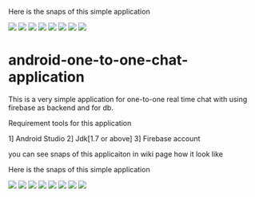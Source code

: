 
Here is the snaps of this simple application

![](https://github.com/balaraju1278/android-one-to-one-chat-application/blob/master/Screenshot/Screenshot_20170919_140336.png)
![](https://github.com/balaraju1278/android-one-to-one-chat-application/blob/master/Screenshot/Screenshot_20170919_140352.png)
![](https://github.com/balaraju1278/android-one-to-one-chat-application/blob/master/Screenshot/Screenshot_20170919_140744.png)
![](https://github.com/balaraju1278/android-one-to-one-chat-application/blob/master/Screenshot/Screenshot_20170919_140807.png)
![](https://github.com/balaraju1278/android-one-to-one-chat-application/blob/master/Screenshot/Screenshot_20170919_140820.png)
![](https://github.com/balaraju1278/android-one-to-one-chat-application/blob/master/Screenshot/Screenshot_20170919_140835.png)
![](https://github.com/balaraju1278/android-one-to-one-chat-application/blob/master/Screenshot/Screenshot_20170919_140941.png)
![](https://github.com/balaraju1278/android-one-to-one-chat-application/blob/master/Screenshot/Screenshot_20170919_141000.png)
# android-one-to-one-chat-application 
This is a very simple application for one-to-one real time chat with using firebase as backend and for db.

Requirement tools for this application
	
1] Android Studio
2] Jdk[1.7 or above]
3] Firebase account
	
you can see snaps of this applicaiton in wiki page how it look like





Here is the snaps of this simple application

![](https://github.com/balaraju1278/android-one-to-one-chat-application/blob/master/Screenshot/Screenshot_20170919_140336.png)
![](https://github.com/balaraju1278/android-one-to-one-chat-application/blob/master/Screenshot/Screenshot_20170919_140352.png)
![](https://github.com/balaraju1278/android-one-to-one-chat-application/blob/master/Screenshot/Screenshot_20170919_140744.png)
![](https://github.com/balaraju1278/android-one-to-one-chat-application/blob/master/Screenshot/Screenshot_20170919_140807.png)
![](https://github.com/balaraju1278/android-one-to-one-chat-application/blob/master/Screenshot/Screenshot_20170919_140820.png)
![](https://github.com/balaraju1278/android-one-to-one-chat-application/blob/master/Screenshot/Screenshot_20170919_140835.png)
![](https://github.com/balaraju1278/android-one-to-one-chat-application/blob/master/Screenshot/Screenshot_20170919_140941.png)
![](https://github.com/balaraju1278/android-one-to-one-chat-application/blob/master/Screenshot/Screenshot_20170919_141000.png)
